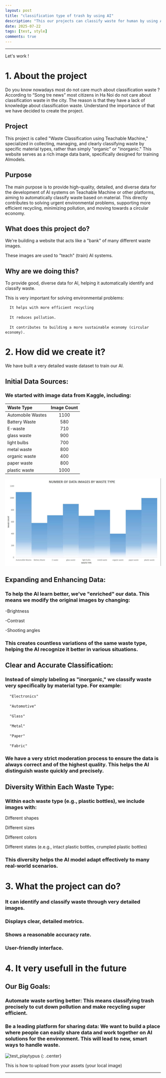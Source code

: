 ```yaml
---
layout: post
title: "classification type of trash by using AI"
description: "This our projects can classify waste for human by using AI"
date: 2025-07-22
tags: [test, style]
comments: true
---
```


---
Let's work !

# 1. About the project
  Do you know nowadays most do not care much about classification waste ? According to “Song tre news” most citizens in Ha Noi do not care about classification waste in the city. The reason is that they have a lack of knowledge about classification waste. Understand the importance of that we have decided to create the project.
## Project
   This project is called "Waste Classification using Teachable Machine," specialized in collecting, managing, and clearly classifying waste by specific material types, rather than simply "organic" or "inorganic." This website serves as a rich image data bank, specifically designed for training AImodels. 
## Purpose
  The main purpose is to provide high-quality, detailed, and diverse data for the development of AI systems on Teachable Machine or other platforms, aiming to automatically classify waste based on material. This directly contributes to solving urgent environmental problems, supporting more efficient recycling, minimizing pollution, and moving towards a circular economy.

## What does this project do?
  We're building a website that acts like a "bank" of many different waste images.

  These images are used to "teach" (train) AI systems.
## Why are we doing this?
  To provide good, diverse data for AI, helping it automatically identify and classify waste.

  This is very important for solving environmental problems:
  
      It helps with more efficient recycling
      
      It reduces pollution.
      
      It contributes to building a more sustainable economy (circular economy).
      
# 2. How did we create it?
  We have built a very detailed waste dataset to train our AI.
  ## Initial Data Sources:
  ### We started with image data from Kaggle, including:

| Waste Type | Image Count | 
|:--------|:-------:|
| Automobile Wastes   | 1100   |
| Battery Waste   | 580   |
| E-waste   | 710   |
| glass waste   | 900   |
|  light bulbs   | 700   |
| metal waste   | 800   |
|  organic waste   | 400   |
| paper waste   | 800   |
|  plastic waste   | 1000   |

![chart](https://github.com/Platypus232-perry/paper-jekyll-theme/blob/master/assets/images/chart.jpg)
## Expanding and Enhancing Data:

  ### To help the AI learn better, we've "enriched" our data. This means we modify the original images by changing:
      
   -Brightness
   
   -Contrast
   
   -Shooting angles
    
  ### This creates countless variations of the same waste type, helping the AI recognize it better in various situations.
  
## Clear and Accurate Classification:

  ### Instead of simply labeling as "inorganic," we classify waste very specifically by material type. For example:

      "Electronics"
   
      "Automotive"
   
      "Glass"
   
      "Metal"
   
      "Paper"
   
      "Fabric"
   
### We have a very strict moderation process to ensure the data is always correct and of the highest quality. This helps the AI distinguish waste quickly and precisely.

  ## Diversity Within Each Waste Type:

### Within each waste type (e.g., plastic bottles), we include images with:

  Different shapes
  
  Different sizes
  
  Different colors
  
  Different states (e.e.g., intact plastic bottles, crumpled plastic bottles)
  
### This diversity helps the AI model adapt effectively to many real-world scenarios.


# 3. What the project can do?
  ### It can identify and classify waste through very detailed images.

  ### Displays clear, detailed metrics.

  ### Shows a reasonable accuracy rate.

  ### User-friendly interface.
  
# 4. It very usefull in the future
  ## Our Big Goals:

  ### Automate waste sorting better: This means classifying trash precisely to cut down pollution and make recycling super efficient.

  ### Be a leading platform for sharing data: We want to build a place where people can easily share data and work together on AI solutions for the environment. This will lead to new, smart ways to handle waste.


![test_playtypus](https://Platypus232-perry.github.io/paper-jekyll-theme/assets/images/platypus.jpg)
{: .center}

This is how to upload from your assets (your local image)

---
